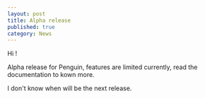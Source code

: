 ```yaml
---
layout: post
title: Alpha release
published: true
category: News
---
```


Hi !

Alpha release for Penguin, features are limited currently, read the documentation to kown more. 

I don't know when will be the next release.
